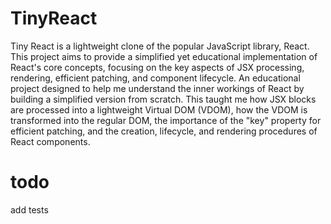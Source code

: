 # TinyReact
Tiny React is a lightweight clone of the popular JavaScript library, React. This project aims to provide a simplified yet educational implementation of React's core concepts, focusing on the key aspects of JSX processing, rendering, efficient patching, and component lifecycle.
An educational project designed to help me understand the inner workings of React by building a simplified version from scratch. This taught me how JSX blocks are processed into a lightweight Virtual DOM (VDOM), how the VDOM is transformed into the regular DOM, the importance of the "key" property for efficient patching, and the creation, lifecycle, and rendering procedures of React components.


# todo
add tests
